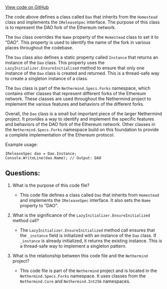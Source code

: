 [View code on GitHub](https://github.com/nethermindeth/nethermind/Nethermind.Specs/Forks/03_Dao.cs)

The code above defines a class called `Dao` that inherits from the `Homestead` class and implements the `IReleaseSpec` interface. The purpose of this class is to represent the DAO fork of the Ethereum network. 

The `Dao` class overrides the `Name` property of the `Homestead` class to set it to "DAO". This property is used to identify the name of the fork in various places throughout the codebase.

The `Dao` class also defines a static property called `Instance` that returns an instance of the `Dao` class. This property uses the `LazyInitializer.EnsureInitialized` method to ensure that only one instance of the `Dao` class is created and returned. This is a thread-safe way to create a singleton instance of a class.

The `Dao` class is part of the `Nethermind.Specs.Forks` namespace, which contains other classes that represent different forks of the Ethereum network. These classes are used throughout the Nethermind project to implement the various features and behaviors of the different forks.

Overall, the `Dao` class is a small but important piece of the larger Nethermind project. It provides a way to identify and implement the specific features and behaviors of the DAO fork of the Ethereum network. Other classes in the `Nethermind.Specs.Forks` namespace build on this foundation to provide a complete implementation of the Ethereum protocol. 

Example usage:

```
IReleaseSpec dao = Dao.Instance;
Console.WriteLine(dao.Name); // Output: DAO
```
## Questions: 
 1. What is the purpose of this code file?
    - This code file defines a class called `Dao` that inherits from `Homestead` and implements the `IReleaseSpec` interface. It also sets the `Name` property to "DAO".
    
2. What is the significance of the `LazyInitializer.EnsureInitialized` method call?
    - The `LazyInitializer.EnsureInitialized` method call ensures that the `_instance` field is initialized with an instance of the `Dao` class. If `_instance` is already initialized, it returns the existing instance. This is a thread-safe way to implement a singleton pattern.
    
3. What is the relationship between this code file and the `Nethermind` project?
    - This code file is part of the `Nethermind` project and is located in the `Nethermind.Specs.Forks` namespace. It uses classes from the `Nethermind.Core` and `Nethermind.Int256` namespaces.